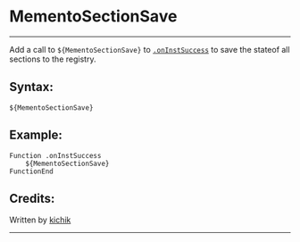 # MementoSectionSave

---

Add a call to `${MementoSectionSave}` to [`.onInstSuccess`][1] to save the stateof all sections to the registry.

## Syntax:

    ${MementoSectionSave}

## Example:

	Function .onInstSuccess
		${MementoSectionSave}
	FunctionEnd

## Credits:

Written by [kichik][2]

---

[1]: ../../Functions/.onInstSuccess.md
[2]: http://nsis.sourceforge.net/User:Kichik